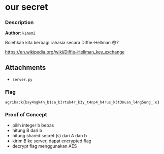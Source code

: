 # our secret

### Description

**Author**: `k1nomi`

Bolehkah kita berbagi rahasia secara Diffie-Hellman 😳?

https://en.wikipedia.org/wiki/Diffie–Hellman_key_exchange

## Attachments
- `server.py`

### Flag

`agrihack{bay4ngk4n_b1sa_b3rtuk4r_k3y_t4np4_h4rus_k3t3muan_l4ng5ung_:o}`

### Proof of Concept
- pilih integer b bebas
- hitung B dari b
- hitung shared secret (s) dari A dan b
- kirim B ke server, dapat encrypted flag
- decrypt flag menggunakan AES
